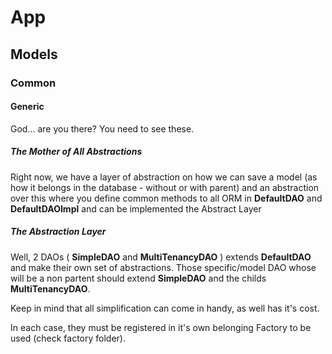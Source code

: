 # App

## Models

### Common

#### Generic

God... are you there? You need to see these.

##### The Mother of All Abstractions

Right now, we have a layer of abstraction on how we can save a model (as how it belongs in the database - without or with parent) and an abstraction over this where you define common methods to all ORM in **DefaultDAO** and **DefaultDAOImpl** and can be implemented the Abstract Layer

##### The Abstraction Layer

Well, 2 DAOs ( **SimpleDAO** and **MultiTenancyDAO** ) extends **DefaultDAO** and make their own set of abstractions. Those specific/model DAO whose will be a non partent should extend **SimpleDAO** and the childs **MultiTenancyDAO**.

Keep in mind that all simplification can come in handy, as well has it's cost.

In each case, they must be registered in it's own belonging Factory to be used (check factory folder).
